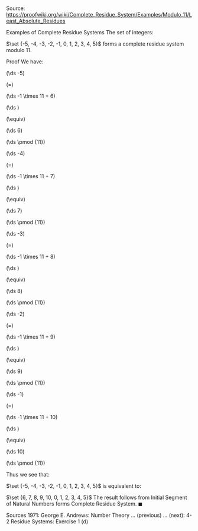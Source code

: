 # 

Source: https://proofwiki.org/wiki/Complete_Residue_System/Examples/Modulo_11/Least_Absolute_Residues

Examples of Complete Residue Systems
The set of integers:

$\set {-5, -4, -3, -2, -1, 0, 1, 2, 3, 4, 5}$
forms a complete residue system modulo $11$.


Proof
We have:














\(\ds -5\)

\(=\)







\(\ds -1 \times 11 + 6\)




















\(\ds \)

\(\equiv\)







\(\ds 6\)

\(\ds \pmod {11}\)


















\(\ds -4\)

\(=\)







\(\ds -1 \times 11 + 7\)




















\(\ds \)

\(\equiv\)







\(\ds 7\)

\(\ds \pmod {11}\)


















\(\ds -3\)

\(=\)







\(\ds -1 \times 11 + 8\)




















\(\ds \)

\(\equiv\)







\(\ds 8\)

\(\ds \pmod {11}\)


















\(\ds -2\)

\(=\)







\(\ds -1 \times 11 + 9\)




















\(\ds \)

\(\equiv\)







\(\ds 9\)

\(\ds \pmod {11}\)


















\(\ds -1\)

\(=\)







\(\ds -1 \times 11 + 10\)




















\(\ds \)

\(\equiv\)







\(\ds 10\)

\(\ds \pmod {11}\)







Thus we see that:

$\set {-5, -4, -3, -2, -1, 0, 1, 2, 3, 4, 5}$
is equivalent to:

$\set {6, 7, 8, 9, 10, 0, 1, 2, 3, 4, 5}$
The result follows from Initial Segment of Natural Numbers forms Complete Residue System.
$\blacksquare$


Sources
1971: George E. Andrews: Number Theory ... (previous) ... (next): $\text {4-2}$ Residue Systems: Exercise $1 \ \text {(d)}$




